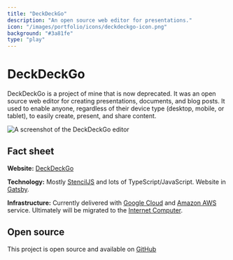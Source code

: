 ```yaml
---
title: "DeckDeckGo"
description: "An open source web editor for presentations."
icon: "/images/portfolio/icons/deckdeckgo-icon.png"
background: "#3a81fe"
type: "play"
---
```


# DeckDeckGo

DeckDeckGo is a project of mine that is now deprecated. It was an open source web editor for creating presentations, documents, and blog posts. It used to enable anyone, regardless of their device type (desktop, mobile, or tablet), to easily create, present, and share content.

![A screenshot of the DeckDeckGo editor](/images/portfolio/screenshots/deckdeckgo.webp)

## Fact sheet

**Website:** [DeckDeckGo](https://deckdeckgo.com/)

**Technology:** Mostly [StencilJS](https://stenciljs.com/) and lots of TypeScript/JavaScript. Website in [Gatsby](https://www.gatsbyjs.com/).

**Infrastructure:** Currently delivered with [Google Cloud](https://firebase.google.com/) and [Amazon AWS](https://aws.amazon.com/) service. Ultimately will be migrated to the [Internet Computer](https://internetcomputer.org/).

## Open source

This project is open source and available on [GitHub](https://github.com/deckgo/deckdeckgo)
